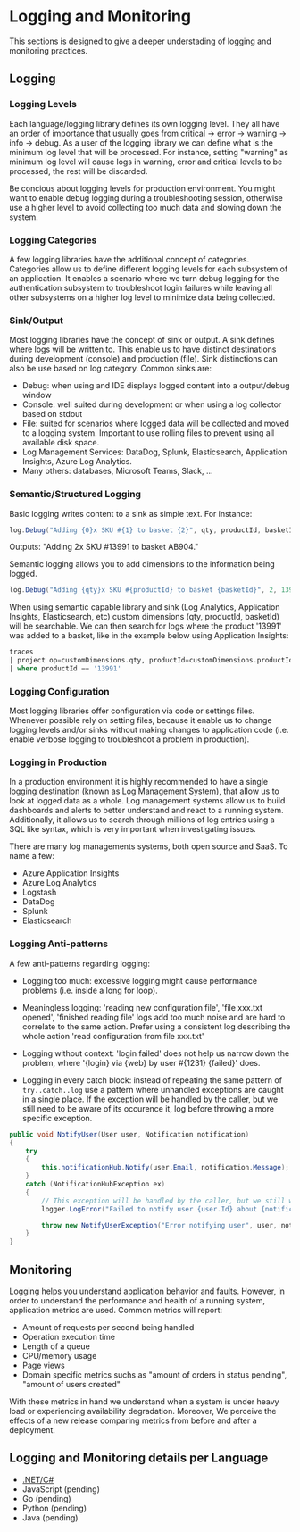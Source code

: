 # Logging and Monitoring

This sections is designed to give a deeper understading of logging and monitoring practices.

## Logging

### Logging Levels

Each language/logging library defines its own logging level. They all have an order of importance that usually goes from critical &rarr; error &rarr; warning &rarr; info &rarr; debug. As a user of the logging library we can define what is the minimum log level that will be processed. For instance, setting "warning" as minimum log level will cause logs in warning, error and critical levels to be processed, the rest will be discarded.

Be concious about logging levels for production environment. You might want to enable debug logging during a troubleshooting session, otherwise use a higher level to avoid collecting too much data and slowing down the system.

### Logging Categories

A few logging libraries have the additional concept of categories. Categories allow us to define different logging levels for each subsystem of an application. It enables a scenario where we turn debug logging for the authentication subsystem to troubleshoot login failures while leaving all other subsystems on a higher log level to minimize data being collected.

### Sink/Output

Most logging libraries have the concept of sink or output. A sink defines where logs will be written to. This enable us to have distinct destinations during development (console) and production (file). Sink distinctions can also be use based on log category. Common sinks are:

- Debug: when using and IDE displays logged content into a output/debug window
- Console: well suited during development or when using a log collector based on stdout
- File: suited for scenarios where logged data will be collected and moved to a logging system. Important to use rolling files to prevent using all available disk space.
- Log Management Services: DataDog, Splunk, Elasticsearch, Application Insights, Azure Log Analytics.
- Many others: databases, Microsoft Teams, Slack, ...

### Semantic/Structured Logging

Basic logging writes content to a sink as simple text. For instance:

```C#
log.Debug("Adding {0}x SKU #{1} to basket {2}", qty, productId, basketId);
```

Outputs: "Adding 2x SKU #13991 to basket AB904."

Semantic logging allows you to add dimensions to the information being logged.

```C#
log.Debug("Adding {qty}x SKU #{productId} to basket {basketId}", 2, 13991, "AB904");
```

When using semantic capable library and sink (Log Analytics, Application Insights, Elasticsearch, etc) custom dimensions (qty, productId, basketId) will be searchable. We can then search for logs where the product '13991' was added to a basket, like in the example below using Application Insights:

```sql
traces
| project op=customDimensions.qty, productId=customDimensions.productId, basketId=customDimensions.basketId
| where productId == '13991'
```

### Logging Configuration

Most logging libraries offer configuration via code or settings files. Whenever possible rely on setting files, because it enable us to change logging levels and/or sinks without making changes to application code (i.e. enable verbose logging to troubleshoot a problem in production).

### Logging in Production

In a production environment it is highly recommended to have a single logging destination (known as Log Management System), that allow us to look at logged data as a whole. Log management systems allow us to build dashboards and alerts to better understand and react to a running system. Additionally, it allows us to search through millions of log entries using a SQL like syntax, which is very important when investigating issues.

There are many log managements systems, both open source and SaaS. To name a few:

- Azure Application Insights
- Azure Log Analytics
- Logstash
- DataDog
- Splunk
- Elasticsearch

### Logging Anti-patterns

A few anti-patterns regarding logging:

- Logging too much: excessive logging might cause performance problems (i.e. inside a long for loop).

- Meaningless logging: 'reading new configuration file', 'file xxx.txt opened', 'finished reading file' logs add too much noise and are hard to correlate to the same action. Prefer using a consistent log describing the whole action 'read configuration from file xxx.txt'

- Logging without context: 'login failed' does not help us narrow down the problem, where '{login} via {web} by user #{1231} {failed}' does.
  
- Logging in every catch block: instead of repeating the same pattern of `try..catch..log` use a pattern where unhandled exceptions are caught in a single place. If the exception will be handled by the caller, but we still need to be aware of its occurence it, log before throwing a more specific exception.

```C#
public void NotifyUser(User user, Notification notification)
{
    try
    {
        this.notificationHub.Notify(user.Email, notification.Message);
    }
    catch (NotificationHubException ex)
    {
        // This exception will be handled by the caller, but we still want to find when it happens
        logger.LogError("Failed to notify user {user.Id} about {notification.Type}", ex);

        throw new NotifyUserException("Error notifying user", user, notification, ex);
    }
}
```

## Monitoring

Logging helps you understand application behavior and faults. However, in order to understand the performance and health of a running system, application metrics are used. Common metrics will report:

- Amount of requests per second being handled
- Operation execution time
- Length of a queue
- CPU/memory usage
- Page views
- Domain specific metrics suchs as "amount of orders in status pending", "amount of users created"

With these metrics in hand we understand when a system is under heavy load or experiencing availability degradation. Moreover, We perceive the effects of a new release comparing metrics from before and after a deployment.

## Logging and Monitoring details per Language

- [.NET/C#](./DevOpsLoggingDetailsCSharp.md)
- JavaScript (pending)
- Go (pending)
- Python (pending)
- Java (pending)